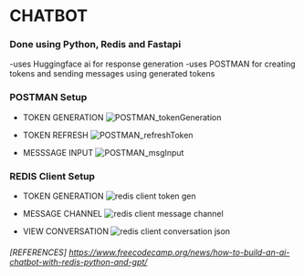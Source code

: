 # CHATBOT

### Done using Python, Redis and Fastapi 

-uses Huggingface ai for response generation
-uses POSTMAN for creating tokens and sending messages using generated tokens

### POSTMAN Setup

- TOKEN GENERATION
![POSTMAN_tokenGeneration](https://user-images.githubusercontent.com/80710226/185797333-035b8081-7896-4fe8-ac4e-7346da1c89f6.JPG)

- TOKEN REFRESH
![POSTMAN_refreshToken](https://user-images.githubusercontent.com/80710226/185797332-db9b2913-b721-442a-8584-774cddf7345e.JPG)

- MESSSAGE INPUT
![POSTMAN_msgInput](https://user-images.githubusercontent.com/80710226/185797331-171b69fe-e160-4884-bd1c-7659584b42dd.JPG)

### REDIS Client Setup

- TOKEN GENERATION
![redis client token gen](https://user-images.githubusercontent.com/80710226/185797421-b2c420a3-07c0-4ab8-a733-758887473734.JPG)

- MESSAGE CHANNEL
![redis client message channel](https://user-images.githubusercontent.com/80710226/185797446-6c2eb2b0-b86a-44b7-a80b-36662887cf90.JPG)

- VIEW CONVERSATION
![redis client conversation json](https://user-images.githubusercontent.com/80710226/185797465-e7297ec4-34c5-4171-b158-914d0ce7a392.JPG)


###### [REFERENCES] https://www.freecodecamp.org/news/how-to-build-an-ai-chatbot-with-redis-python-and-gpt/
